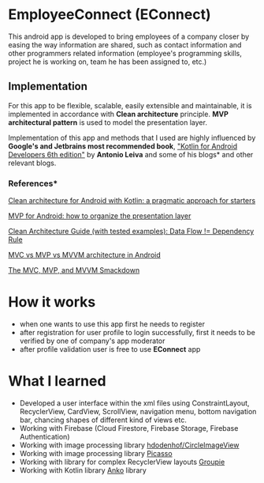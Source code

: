 # EmployeeConnect  (EConnect)

This android app is developed to bring employees of a company closer by easing the way information are shared, such as contact information and other programmers related information (employee's programming skills, project he is working on, team he has been assigned to, etc.)

## Implementation


 For this app to be flexible, scalable, easily extensible and maintainable, it is implemented in accordance with **Clean architecture** principle. **MVP architectural pattern** is used to model the presentation layer.

Implementation of this app and methods that I used are highly influenced by **Google's and Jetbrains most recommended book**, ["Kotlin for Android Developers 6th edition"](https://antonioleiva.com/kotlin-android-developers-book/) by **Antonio Leiva** and some of his blogs* and other relevant blogs.

### References*

[Clean architecture for Android with Kotlin: a pragmatic approach for starters](https://antonioleiva.com/clean-architecture-android/)

[MVP for Android: how to organize the presentation layer](https://antonioleiva.com/mvp-android/)

[Clean Architecture Guide (with tested examples): Data Flow != Dependency Rule](https://proandroiddev.com/clean-architecture-data-flow-dependency-rule-615ffdd79e29)

[MVC vs MVP vs MVVM architecture in Android](https://blog.mindorks.com/mvc-mvp-mvvm-architecture-in-android)

[The MVC, MVP, and MVVM Smackdown](https://academy.realm.io/posts/eric-maxwell-mvc-mvp-and-mvvm-on-android/)


# How it works
- when one wants to use this app  first he needs to register
- after registration for user profile to login successfully, first it needs to be verified by one of company's app moderator
- after profile validation user is free to use **EConnect** app

# What I learned
 - Developed a user interface within the xml files using ConstraintLayout, RecyclerView, CardView, ScrollView, navigation menu, bottom navigation bar, chancing shapes of different kind of views etc.
 - Working with Firebase (Cloud Firestore, Firebase Storage, Firebase Authentication)
 - Working with image processing library [hdodenhof/CircleImageView](https://github.com/hdodenhof/CircleImageView)
- Working with image processing library [Picasso](https://square.github.io/picasso/)
- Working with library for complex RecyclerView layouts [Groupie](https://github.com/lisawray/groupie)
- Working with Kotlin library [Anko](https://github.com/Kotlin/anko) library
